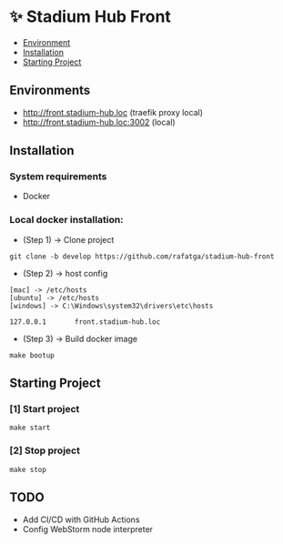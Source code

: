 # ✨ Stadium Hub Front

- [Environment](##environment)
- [Installation](##installation)
- [Starting Project](##Starting)


## Environments
- http://front.stadium-hub.loc (traefik proxy local)
- http://front.stadium-hub.loc:3002 (local)

## Installation
### System requirements
- Docker

### Local docker installation:
- (Step 1) -> Clone project
```
git clone -b develop https://github.com/rafatga/stadium-hub-front
```
- (Step 2) -> host config
```
[mac] -> /etc/hosts
[ubuntu] -> /etc/hosts
[windows] -> C:\Windows\system32\drivers\etc\hosts

127.0.0.1       front.stadium-hub.loc
```
- (Step 3) -> Build docker image
```
make bootup
```

## Starting Project
### [1] Start project
```
make start
```
### [2] Stop project
```
make stop
```

## TODO
- Add CI/CD with GitHub Actions
- Config WebStorm node interpreter